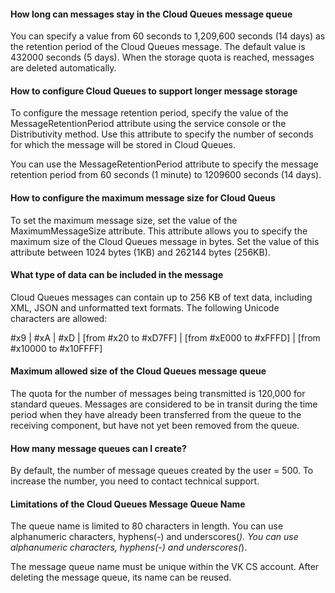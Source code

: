 #### How long can messages stay in the Cloud Queues message queue

You can specify a value from 60 seconds to 1,209,600 seconds (14 days) as the retention period of the Cloud Queues message. The default value is 432000 seconds (5 days). When the storage quota is reached, messages are deleted automatically.

#### How to configure Cloud Queues to support longer message storage

To configure the message retention period, specify the value of the MessageRetentionPeriod attribute using the service console or the Distributivity method. Use this attribute to specify the number of seconds for which the message will be stored in Cloud Queues.

You can use the MessageRetentionPeriod attribute to specify the message retention period from 60 seconds (1 minute) to 1209600 seconds (14 days).

#### How to configure the maximum message size for Cloud Queus

To set the maximum message size, set the value of the MaximumMessageSize attribute. This attribute allows you to specify the maximum size of the Cloud Queues message in bytes. Set the value of this attribute between 1024 bytes (1KB) and 262144 bytes (256KB).

#### What type of data can be included in the message

Cloud Queues messages can contain up to 256 KB of text data, including XML, JSON and unformatted text formats. The following Unicode characters are allowed:

#x9 | #xA | #xD | [from #x20 to #xD7FF] | [from #xE000 to #xFFFD] | [from #x10000 to #x10FFFF]

#### Maximum allowed size of the Cloud Queues message queue

The quota for the number of messages being transmitted is 120,000 for standard queues. Messages are considered to be in transit during the time period when they have already been transferred from the queue to the receiving component, but have not yet been removed from the queue.

#### How many message queues can I create?

By default, the number of message queues created by the user = 500. To increase the number, you need to contact technical support.

#### Limitations of the Cloud Queues Message Queue Name

The queue name is limited to 80 characters in length. You can use alphanumeric characters, hyphens(-) and underscores(_). You can use alphanumeric characters, hyphens(-) and underscores(_).

The message queue name must be unique within the VK CS account. After deleting the message queue, its name can be reused.